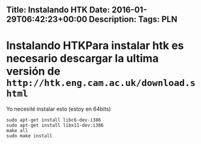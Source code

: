 Title: Instalando HTK
Date: 2016-01-29T06:42:23+00:00
Description: 
Tags: PLN
---
# Instalando HTKPara instalar htk es necesario descargar la ultima versión de `http://htk.eng.cam.ac.uk/download.shtml`

Yo necesité instalar esto (estoy en 64bits)

```
sudo apt-get install libc6-dev-i386
sudo apt-get install libx11-dev:i386
make all
sudo make install
```
